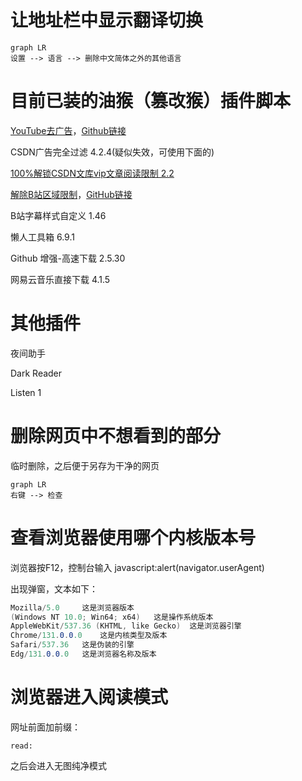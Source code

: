 # 让地址栏中显示翻译切换

```mermaid
graph LR
设置 --> 语言 --> 删除中文简体之外的其他语言
```

# 目前已装的油猴（篡改猴）插件脚本

[YouTube去广告](https://greasyfork.org/zh-CN/scripts/459541-youtube-adb)，[Github链接](https://github.com/iamfugui/youtube-adb)

CSDN广告完全过滤 4.2.4(疑似失效，可使用下面的)

[100%解锁CSDN文库vip文章阅读限制 2.2](https://github.com/Mrlimuyu/CSDN-VIP)

[解除B站区域限制](https://greasyfork.org/zh-CN/scripts/25718-解除b站区域限制)，[GitHub链接](https://github.com/ipcjs/bilibili-helper/blob/user.js/packages/unblock-area-limit/README.md)

B站字幕样式自定义 1.46

懒人工具箱 6.9.1

Github 增强-高速下载 2.5.30

网易云音乐直接下载 4.1.5

# 其他插件

夜间助手

Dark Reader

Listen 1

# 删除网页中不想看到的部分

临时删除，之后便于另存为干净的网页

```mermaid
graph LR
右键 --> 检查
```

# 查看浏览器使用哪个内核版本号

浏览器按F12，控制台输入 javascript:alert(navigator.userAgent)

出现弹窗，文本如下：

```c#
Mozilla/5.0		这是浏览器版本
(Windows NT 10.0; Win64; x64)	这是操作系统版本
AppleWebKit/537.36 (KHTML, like Gecko)	这是浏览器引擎
Chrome/131.0.0.0	这是内核类型及版本
Safari/537.36	这是伪装的引擎
Edg/131.0.0.0	这是浏览器名称及版本
```

# 浏览器进入阅读模式

网址前面加前缀：

```
read:
```

之后会进入无图纯净模式
